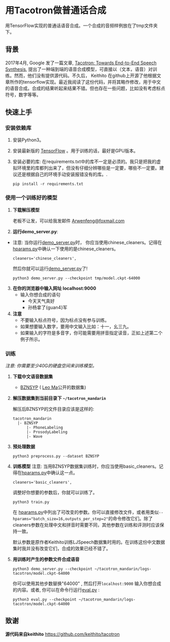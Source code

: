 # 用Tacotron做普通话合成

用TensorFlow实现的普通话语音合成。一个合成的音频样例放在了tmp文件夹下。


## 背景

2017年4月, Google 发了一篇文章, [Tacotron: Towards End-to-End Speech Synthesis](https://arxiv.org/pdf/1703.10135.pdf),
提出了一种端到端的语音合成模型，可直接以（文本，语音）对训练。然而，他们没有提供源代码。不久后， Keithito 在github上开源了他根据文章所作的tensorflow实现。最近我阅读了这份代码，并将其略作修改，用于中文的语音合成。合成的结果听起来结果不错。但也存在一些问题，比如没有考虑标点符号，数字等等。

## 快速上手

### 安装依赖库

1. 安装Python3。

2. 安装最新版的 [TensorFlow](https://www.tensorflow.org/install/) 。用于训练的话，最好是GPU版本。

3. 安装必要的库:
在requirements.txt中的库不一定是必须的。我只是把我的虚拟环境里的库都列出来了，但没有仔细分辨哪些是一定要，哪些不一定要。建议还是根据自己的环境手动安装报错没有的库。. 
   ```
   pip install -r requirements.txt
   ```


### 使用一个训练好的模型

1. **下载解压模型**

    老板不让发，可以给我发邮件 Arwenfeng@foxmail.com
    
2. **运行demo_server.py**:
* 注意: 当你运行[demo_server.py](demo_server.py)时， 你应当使用chinese_cleaners。记得在[hparams.py](hparams.py)中确认一下使用的是chinese_cleaners。
    ```
    cleaners='chinese_cleaners',
    ```
    然后你就可以运行[demo_server.py](demo_server.py)了!
   ```
   python3 demo_server.py --checkpoint tmp/model.ckpt-64000
   ```

3. **在你的浏览器中输入网址 localhost:9000**
   * 输入你想合成的语句
        * 今天天气真好
        * 孙杨拿了{guan4}军
 4. **注意**
     * 不要输入标点符号，因为标点没有参与训练。
     * 如果想要输入数字，要用中文输入比如：十一，幺三九。
     * 如果输入的字符是多音字，你可能需要用拼音指定读音，正如上述第二个例子所示。
    
### 训练

*注意: 你需要至少40G的硬盘空间来训练模型。*

1. **下载中文语音数据集**

    * [BZNSYP](
https://weixinxcxdb.oss-cn-beijing.aliyuncs.com/gwYinPinKu/BZNSYP.rar) ( [Leo Ma](https://github.com/begeekmyfriend?tab=repositories)公开的数据集)


2. **解压数据集到当前目录下 `~/tacotron_mandarin`**

   解压后BZNSYP的文件目录应该是这样的:
   ```
   tacotron_mandarin
     |- BZNSYP
         |- PhoneLabeling
         |- ProsodyLabeling
         |- Wave
   ```

3. **预处理数据**
   ```
   python3 preprocess.py --dataset BZNSYP
   ```

4. **训练模型**
注意: 当用BZNSYP数据集训练时，你应当使用basic_cleaners。记得在[hparams.py](hparams.py)中确认这一点。
    ```
    cleaners='basic_cleaners',
    ```
    调整好你想要的参数后，你就可以训练了。
   ```
   python3 train.py
   ```


   在 [hparams.py](hparams.py)中列出了可改变的参数。你可以直接修改文件，或者用类似`--hparams="batch_size=16,outputs_per_step=2"`的命令修改它们。除了cleaners参数在处理中文和拼音时需要不同，其他参数在训练和评测时应该保持一致。
   
   默认参数是原作者Keithito训练LJSpeech数据集时用的。在训练这份中文数据集时我并没有改变它们，合成的效果已经不错了。

5. **用训练时产生的参数文件合成语音**
   ```
   python3 demo_server.py --checkpoint ~/tacotron_mandarin/logs-tacotron/model.ckpt-64000
   ```
   你可以使用其他步数替换"64000" , 然后打开`localhost:9000` 输入你想合成的内容。或者, 你可以在命令行运行[eval.py](eval.py) :
   ```
   python3 eval.py --checkpoint ~/tacotron_mandarin/logs-tacotron/model.ckpt-64000
   ```

## 致谢
**源代码来自keithito** 
  https://github.com/keithito/tacotron
  
